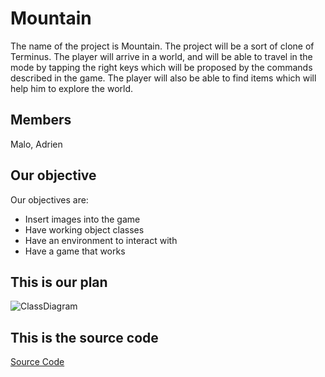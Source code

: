 # Mountain
The name of the project is Mountain. The project will be a sort of clone of Terminus. The player will arrive in a world, and will be able to travel in the mode by tapping the right keys which will be proposed by the commands described in the game. The player will also be able to find items which will help him to explore the world.
## Members
 Malo, Adrien
 
## Our objective 
Our objectives are:
- Insert images into the game
- Have working object classes
- Have an environment to interact with
- Have a game that works

## This is our plan
![ClassDiagram](https://github.com/Adrienqwerty/GroupeProjectNumberOne/blob/main/IMG/Screenshot%202024-02-21%20at%2012.35.00%20PM.png?raw=true)
## This is the source code
[Source Code](https://github.com/Adrienqwerty/GroupeProjectNumberOne/tree/main/Src#:~:text=last%20week-,Mountain%20(1).zip,-Add%20files%20via)
